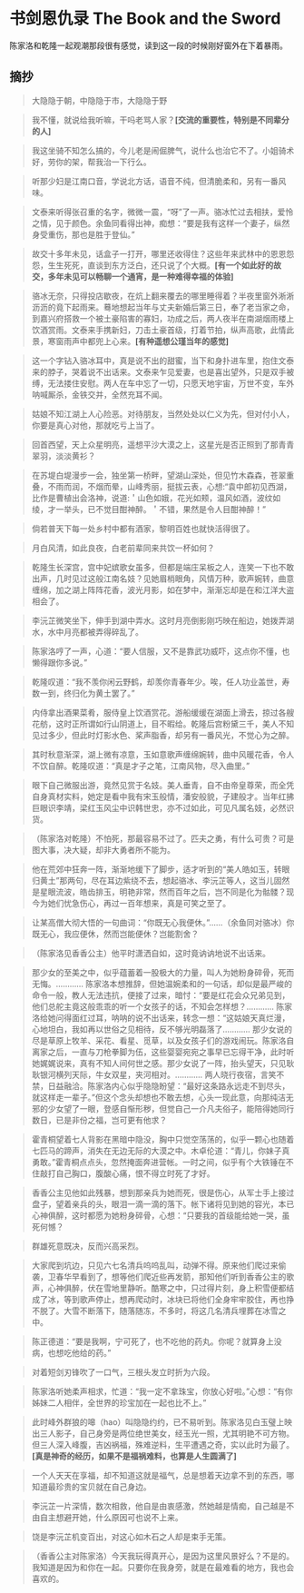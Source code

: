 # 书剑恩仇录 The Book and the Sword

陈家洛和乾隆一起观潮那段很有感觉，读到这一段的时候刚好窗外在下着暴雨。

## 摘抄 

> 大隐隐于朝，中隐隐于市，大隐隐于野

> 我不懂，就说给我听嘛，干吗老骂人家？**\[交流的重要性，特别是不同辈分的人\]**

> 我这坐骑不知怎么搞的，今儿老是闹倔脾气，说什么也治它不了。小姐骑术好，劳你的架，帮我治一下行么。

> 听那少妇是江南口音，学说北方话，语音不纯，但清脆柔和，另有一番风味。

> 文泰来听得张召重的名字，微微一震，“呀”了一声。骆冰忙过去相扶，爱怜之情，见于颜色。余鱼同看得出神，痴想：“要是我有这样一个妻子，纵然身受重伤，那也是胜于登仙。”

> 故交十多年未见，话盒子一打开，哪里还收得住？这些年来武林中的恩恩怨怨，生生死死，直谈到东方泛白，还只说了个大概。**\[有一个如此好的故交，多年未见可以畅聊一个通宵，是一种难得幸福的体验\]**

> 骆冰无奈，只得投店歇夜，在炕上翻来覆去的哪里睡得着？半夜里窗外淅淅沥沥的竟下起雨来。蓦地想起当年与丈夫新婚后第三日，奉了老当家之命，到嘉兴府搭救一个被土豪陷害的寡妇，功成之后，两人夜半在南湖烟雨楼上饮酒赏雨。文泰来手携新妇，刀击土豪首级，打着节拍，纵声高歌，此情此景，寒窗雨声中都兜上心来。**\[有种遥想公瑾当年的感觉\]**

> 这一个字钻入骆冰耳中，真是说不出的甜蜜，当下和身扑进车里，抱住文泰来的脖子，哭着说不出话来。文泰来乍见爱妻，也是喜出望外，只是双手被缚，无法搂住安慰。两人在车中忘了一切，只愿天地宇宙，万世不变，车外呐喊厮杀，金铁交并，全然充耳不闻。

> 姑娘不知江湖上人心险恶。对待朋友，当然处处以仁义为先，但对付小人，你要是真心对他，那就吃亏上当了。

> 回首西望，天上众星明亮，遥想平沙大漠之上，这星光是否正照到了那青青翠羽，淡淡黄衫？

> 在苏堤白堤漫步一会，独坐第一桥畔，望湖山深处，但见竹木森森，苍翠重叠，不雨而润，不烟而晕，山峰秀丽，挺拔云表，心想:“袁中郎初见西湖，比作是曹植出会洛神，说道:＇山色如娥，花光如颊，温风如酒，波纹如绫，才一举头，已不觉目酣神醉。＇不错，果然是令人目酣神醉！”

> 倘若普天下每一处乡村中都有酒家，黎明百姓也就快活得很了。

> 月白风清，如此良夜，白老前辈同来共饮一杯如何？

> 乾隆生长深宫，宫中妃嫔歌女虽多，但都是端庄呆板之人，连笑一下也不敢出声，几时见过这般江南名妓？见她眉梢眼角，风情万种，歌声婉转，曲意缠绵，加之湖上阵阵花香，波光月影，如在梦中，渐渐忘却是在和江洋大盗相会了。

> 李沅芷微笑坐下，伸手到湖中弄水。这时月亮倒影刚巧映在船边，她拨弄湖水，水中月亮都被弄得碎乱了。

> 陈家洛哼了一声，心道：“要人信服，又不是靠武功威吓，这点你不懂，也懒得跟你多说。”

> 乾隆叹道：“我不羡你闲云野鹤，却羡你青春年少。唉，任人功业盖世，寿数一到，终归化为黄土罢了。”

> 内侍拿出酒果菜肴，服侍皇上饮酒赏花。游船缓缓在湖面上滑去，掠过各艘花舫，这时正所谓如行山阴道上，目不暇给。乾隆后宫粉黛三千，美人不知见过多少，但此时灯影水色、桨声脂香，却另有一番风光，不觉心为之醉。

> 其时秋意渐深，湖上微有凉意，玉如意歌声缠绵婉转，曲中风暖花香，令人不饮自醉。乾隆叹道：“真是才子之笔，江南风物，尽入曲里。”

> 眼下自己微服出游，竟然见赏于名妓。美人垂青，自不由帝皇尊荣，而全凭自身真材实料，她定是看中我有宋玉般情，潘安般貌，子建般才。当年红拂巨眼识李靖，梁红玉风尘中识韩世忠，亦不过如此，可见凡属名妓，必然识货。

> （陈家洛对乾隆）不怕死，那最容易不过了。匹夫之勇，有什么可贵？可是图大事，决大疑，却非大勇者所不能为。

> 他在荒郊中狂奔一阵，渐渐地缓下了脚步，适才听到的“美人皓如玉，转眼归黄土”那两句，尽在耳边紫绕不去，想起骆冰、李沅芷等人，这当儿固然是星眼流波，皓齿排玉，明艳非常，然而百年之后，岂不同是化为骷髅？现今为她们忧急伤心，再过一百年想来，真是可笑之至了。

> 让某高僧大彻大悟的一句曲词：“你既无心我便休。”……（余鱼同对骆冰）你既无心，我应便休，然而岂能便休？岂能割舍？

> （陈家洛见香香公主）他平时潇洒自如，这时竟讷讷地说不出话来。

> 那少女的至美之中，似乎蕴蓄着一股极大的力量，叫人为她粉身碎骨，死而无悔。………… 陈家洛本想推辞，但她温婉柔和的一句话，却似是最严峻的命令一般，教人无法违抗，便接了过来，暗忖：“要是红花会众兄弟见到，他们总舵主竟这般乖乖的听一个女孩子的话，不知会怎样想？………… 陈家洛给她问得面红过耳，呐呐的说不出话来，转念一想：“这姑娘天真烂漫，心地坦白，我如再以世俗之见相待，反不够光明磊落了………… 那少女说的尽是草原上牧羊、采花、看星、觅草，以及女孩子们的游戏闹玩。陈家洛自离家之后，一直与刀枪拳脚为伍，这些婴婴宛宛之事早已忘得干净，此时听她娓娓说来，真有不知人间何世之感。那少女说了一阵，抬头望天，只见耿耿银河横列天际，牛女双星，夹河相对。………… 两人晓行夜宿，言笑不禁，日益融洽。陈家洛内心似乎隐隐盼望：“最好这条路永远走不到尽头，就这样走一辈子。”但这个念头却想也不敢去想，心头一现此意，向那纯洁无邪的少女望了一眼，登感自惭形秽，但觉自己一介凡夫俗子，能陪得她同行数日，已是非份之福，岂可更有他求？

> 霍青桐望着七人背影在黑暗中隐没，胸中只觉空荡荡的，似乎一颗心也随着七匹马的蹄声，消失在无边无际的大漠之中。木卓伦道：“青儿，你妹子真勇敢。”霍青桐点点头，忽然掩面奔进营帐。一时之间，似乎有个大铁锤在不住敲打自己胸口，腹酸心痛，恨不得立时死了才好。

> 香香公主见他如此残暴，想到那亲兵为她而死，很是伤心，从军士手上接过盘子，望着亲兵的头，眼泪一滴一滴的落下。帐下诸将见到她的容光，本已心神俱醉，这时都愿为她粉身碎骨，心想：“只要我的首级能给她一哭，虽死何憾？

> 群雄死意既决，反而兴高采烈。

> 大家爬到坑边，只见六七名清兵呜呜乱叫，动弹不得。原来他们爬过来偷袭，卫春华早看到了，想等他们爬近些再发箭，那知他们听到香香公主的歌声，心神俱醉，伏在雪地里静听。酷寒之中，只过得片刻，身上积雪便都结成了冰，等到歌声停止，想再爬动时，冰块已将他们全身牢牢胶住，再也挣不脱了。大雪不断落下，随落随冻，不多时，将这几名清兵埋葬在冰雪之中。

> 陈正德道：“要是我啊，宁可死了，也不吃他的药丸。你呢？就算身上没病，也想吃他给的药。”

> 对着短剑刃锋吹了一口气，三根头发立时折为六段。

> 陈家洛听她柔声相求，忙道：“我一定不拿珠宝，你放心好啦。”心想：“有你姊妹二人相伴，全世界的珍宝加在一起也比不上。”

> 此时峰外群狼的嗥（hao）叫隐隐约约，已不易听到。陈家洛见白玉璧上映出三人影子，自己身旁是两位绝世美女，经玉光一照，尤其明艳不可方物。但三人深入峰腹，吉凶祸福，殊难逆料，生平遭遇之奇，实以此时为最了。**\[真是神奇的经历，如果不是福祸难料，也算是人生圆满了\]**

> 一个人天天在享福，却不知道这就是福气，总是想着天边拿不到的东西，哪知道最珍贵的宝贝就在自己身边。

> 李沅芷一片深情，数次相救，他自是由衷感激，然她越是情痴，自己越是不由自主想避开她，什么原因可也说不上来。

> 饶是李沅芷机变百出，对这心如木石之人却是束手无策。

> （香香公主对陈家洛）今天我玩得真开心，是因为这里风景好么？不是的。我知道是因为和你在一起。只要你在我身旁，就是在最难看的地方，我也会喜欢的。